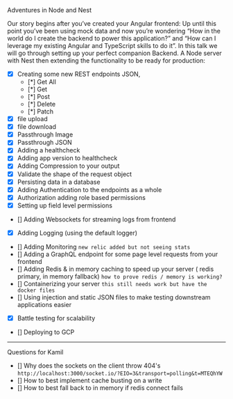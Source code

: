 Adventures in Node and Nest

Our story begins after you’ve created your Angular frontend: Up until this point you’ve been using mock data and now you’re wondering “How in the world do I create the backend to power this application?” and “How can I leverage my existing Angular and TypeScript skills to do it”.  In this talk we will go through setting up your perfect companion Backend. A Node server with Nest then extending the functionality to be ready for production:

- [x] Creating some new REST endpoints JSON, 
    - [*] Get All
    - [*] Get
    - [*] Post
    - [*] Delete
    - [*] Patch
- [x] file upload 
- [x] file download
- [x] Passthrough Image
- [x] Passthrough JSON
- [x] Adding a healthcheck
- [x] Adding app version to healthcheck
- [x] Adding Compression to your output
- [x] Validate the shape of the request object
- [x] Persisting data in a database
- [x] Adding Authentication to the endpoints as a whole
- [x] Authorization adding role based permissions
- [x] Setting up field level permissions
- [] Adding Websockets for streaming logs from frontend
- [x] Adding Logging (using the default logger)
- [] Adding Monitoring `new relic added but not seeing stats`
- [] Adding a GraphQL endpoint for some page level requests from your frontend
- [] Adding Redis & in memory caching to speed up your server ( redis primary, in memory fallback) `how to prove redis / memory is working?`
- [] Containerizing your server `this still needs work but have the docker files`
- [] Using injection and static JSON files to make testing downstream applications easier
- [x] Battle testing for scalability
- [] Deploying to GCP


-----

Questions for Kamil
- [] Why does the sockets on the client throw 404's `http://localhost:3000/socket.io/?EIO=3&transport=polling&t=MTEQhYW `
- [] How to best implement cache busting on a write
- [] How to best fall back to in memory if redis connect fails
